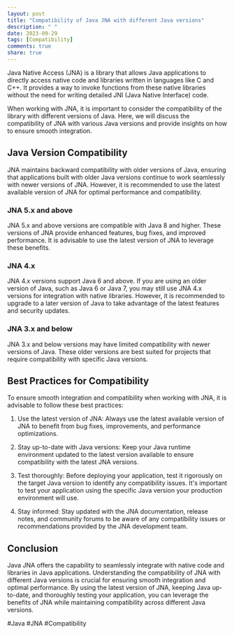 ```yaml
---
layout: post
title: "Compatibility of Java JNA with different Java versions"
description: " "
date: 2023-09-29
tags: [Compatibility]
comments: true
share: true
---
```


Java Native Access (JNA) is a library that allows Java applications to directly access native code and libraries written in languages like C and C++. It provides a way to invoke functions from these native libraries without the need for writing detailed JNI (Java Native Interface) code.

When working with JNA, it is important to consider the compatibility of the library with different versions of Java. Here, we will discuss the compatibility of JNA with various Java versions and provide insights on how to ensure smooth integration.

## Java Version Compatibility

JNA maintains backward compatibility with older versions of Java, ensuring that applications built with older Java versions continue to work seamlessly with newer versions of JNA. However, it is recommended to use the latest available version of JNA for optimal performance and compatibility.

### JNA 5.x and above

JNA 5.x and above versions are compatible with Java 8 and higher. These versions of JNA provide enhanced features, bug fixes, and improved performance. It is advisable to use the latest version of JNA to leverage these benefits.

### JNA 4.x

JNA 4.x versions support Java 6 and above. If you are using an older version of Java, such as Java 6 or Java 7, you may still use JNA 4.x versions for integration with native libraries. However, it is recommended to upgrade to a later version of Java to take advantage of the latest features and security updates.

### JNA 3.x and below

JNA 3.x and below versions may have limited compatibility with newer versions of Java. These older versions are best suited for projects that require compatibility with specific Java versions.

## Best Practices for Compatibility

To ensure smooth integration and compatibility when working with JNA, it is advisable to follow these best practices:

1. Use the latest version of JNA: Always use the latest available version of JNA to benefit from bug fixes, improvements, and performance optimizations.

2. Stay up-to-date with Java versions: Keep your Java runtime environment updated to the latest version available to ensure compatibility with the latest JNA versions.

3. Test thoroughly: Before deploying your application, test it rigorously on the target Java version to identify any compatibility issues. It's important to test your application using the specific Java version your production environment will use.

4. Stay informed: Stay updated with the JNA documentation, release notes, and community forums to be aware of any compatibility issues or recommendations provided by the JNA development team.

## Conclusion

Java JNA offers the capability to seamlessly integrate with native code and libraries in Java applications. Understanding the compatibility of JNA with different Java versions is crucial for ensuring smooth integration and optimal performance. By using the latest version of JNA, keeping Java up-to-date, and thoroughly testing your application, you can leverage the benefits of JNA while maintaining compatibility across different Java versions.

#Java #JNA #Compatibility
